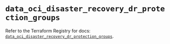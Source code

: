 # `data_oci_disaster_recovery_dr_protection_groups`

Refer to the Terraform Registry for docs: [`data_oci_disaster_recovery_dr_protection_groups`](https://registry.terraform.io/providers/oracle/oci/6.18.0/docs/data-sources/disaster_recovery_dr_protection_groups).
